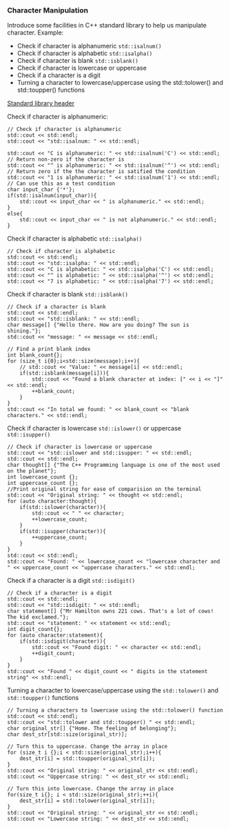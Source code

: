 ### Character Manipulation

Introduce some facilities in C++ standard library to help us manipulate character. Example:
- Check if character is alphanumeric `std::isalnum()`
- Check if character is alphabetic `std::isalpha()`
- Check if character is blank `std::isblank()`
- Check if character is lowercase or uppercase
- Check if a character is a digit
- Turning a character to lowercase/uppercase using the std::tolower() and std::toupper() functions

[Standard library header](https://en.cppreference.com/w/cpp/header/cctype)

Check if character is alphanumeric:

	// Check if character is alphanumeric
	std::cout << std::endl;
	std::cout << "std::isalnum: " << std::endl;

	std::cout << "C is alphanumeric: " << std::isalnum('C') << std::endl; // Return non-zero if the character is
	std::cout << "^ is alphanumeric: " << std::isalnum('^') << std::endl; // Return zero if the the character is satified the condition
	std::cout << "1 is alphanumeric: " << std::isalnum('1') << std::endl;
	// Can use this as a test condition
	char input_char {'*'};
	if(std::isalnum(input_char)){
		std::cout << input_char << " is alphanumeric." << std::endl;
	}
	else{
		std::cout << input_char << " is not alphanumeric." << std::endl;
	}

Check if character is alphabetic `std::isalpha()`

	// Check if character is alphabetic
	std::cout << std::endl;
	std::cout << "std::isalpha: " << std::endl;
	std::cout << "C is alphabetic: " << std::isalpha('C') << std::endl;
	std::cout << "^ is alphabetic: " << std::isalpha('^') << std::endl;
	std::cout << "7 is alphabetic: " << std::isalpha('7') << std::endl;

Check if character is blank `std::isblank()`

	// Check if a character is blank
	std::cout << std::endl;
	std::cout << "std::isblank: " << std::endl;
	char message[] {"Hello there. How are you doing? The sun is shining."};
	std::cout << "message: " << message << std::endl;

	// Find a print blank index
	int blank_count{};
	for (size_t i{0};i<std::size(message);i++){
		// std::cout << "Value: " << message[i] << std::endl;
		if(std::isblank(message[i])){
			std::cout << "Found a blank character at index: [" << i << "]" << std::endl;
			++blank_count;
		}
	}
	std::cout << "In total we found: " << blank_count << "blank characters." << std::endl;

Check if character is lowercase `std::islower()` or uppercase `std::isupper()`

	// Check if character is lowercase or uppercase
	std::cout << "std::islower and std::isupper: " << std::endl;
	std::cout << std::endl;
	char thought[] {"The C++ Programming language is one of the most used on the planet"};
	int lowercase_count {};
	int uppercase_count {};
	//Print original string for ease of comparision on the terminal
	std::cout << "Original string: " << thought << std::endl;
	for (auto character:thought){
		if(std::islower(character)){
			std::cout << " " << character;
			++lowercase_count;
		}
		if(std::isupper(character)){
			++uppercase_count;
		}
	}
	std::cout << std::endl;
	std::cout << "Found: " << lowercase_count << "lowercase character and " << uppercase_count << "uppercase characters." << std::endl;

Check if a character is a digit `std::isdigit()`

	// Check if a character is a digit
	std::cout << std::endl;
	std::cout << "std::isdigit: " << std::endl;
	char statement[] {"Mr Hamilton owns 221 cows. That's a lot of cows! The kid exclamed."};
	std::cout << "statement: " << statement << std::endl;
	int digit_count{};
	for (auto character:statement){
		if(std::isdigit(character)){
			std::cout << "Found digit: " << character << std::endl;
			++digit_count;
		}
	}
	std::cout << "Found " << digit_count << " digits in the statement string" << std::endl;

Turning a character to lowercase/uppercase using the `std::tolower()` and `std::toupper()` functions

	// Turning a characters to lowercase using the std::tolower() function
	std::cout << std::endl;
	std::cout << "std::tolower and std::toupper() " << std::endl;
	char original_str[] {"Home. The feeling of belonging"};
	char dest_str[std::size(original_str)];
	
	// Turn this to uppercase. Change the array in place
	for (size_t i {};i < std::size(original_str);i++){
		dest_str[i] = std::toupper(original_str[i]);
	}
	std::cout << "Original string: " << original_str << std::endl;
	std::cout << "Uppercase string: " << dest_str << std::endl;
	
	// Turn this into lowercase. Change the array in place
	for(size_t i{}; i < std::size(original_str);++i){
		dest_str[i] = std::tolower(original_str[i]);
	}
	std::cout << "Original string: " << original_str << std::endl;
	std::cout << "Lowercase string: " << dest_str << std::endl;
    